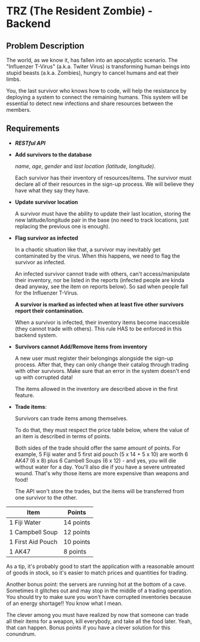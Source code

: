 # TRZ (The Resident Zombie) - Backend

## Problem Description

The world, as we know it, has fallen into an apocalyptic scenario. The "Influenzer T-Virus" (a.k.a. Twiter Virus) is transforming human beings into stupid beasts (a.k.a. Zombies), hungry to cancel humans and eat their limbs.

You, the last survivor who knows how to code, will help the resistance by deploying a system to connect the remaining humans. This system will be essential to detect new infections and share resources between the members.

## Requirements

- ***RESTful API***

- **Add survivors to the database**

  *name*, *age*, *gender* and *last location (latitude, longitude)*.

  Each survivor has their inventory of resources/items. The survivor must declare all of their resources in the sign-up process. We will believe they have what they say they have.

- **Update survivor location**

  A survivor must have the ability to update their last location, storing the new latitude/longitude pair in the base (no need to track locations, just replacing the previous one is enough).

- **Flag survivor as infected**

  In a chaotic situation like that, a survivor may inevitably get contaminated by the virus.  When this happens, we need to flag the survivor as infected.

  An infected survivor cannot trade with others, can't access/manipulate their inventory, nor be listed in the reports (infected people are kinda dead anyway, see the item on reports below). So sad when people fall for the Influenzer T-Virus.

  **A survivor is marked as infected when at least five other survivors report their contamination.**

  When a survivor is infected, their inventory items become inaccessible (they cannot trade with others). This rule HAS to be enforced in this backend system.

- **Survivors cannot Add/Remove items from inventory**

  A new user must register their belongings alongside the sign-up process. After that, they can only change their catalog through trading with other survivors. Make sure that an error in the system doesn't end up with corrupted data!

  The items allowed in the inventory are described above in the first feature.

- **Trade items**:

  Survivors can trade items among themselves.

  To do that, they must respect the price table below, where the value of an item is described in terms of points.

  Both sides of the trade should offer the same amount of points. For example, 5 Fiji water and 5 first aid pouch (5 x 14 + 5 x 10) are worth 6 AK47 (6 x 8) plus 6 Cambell Soups (6 x 12) - and yes, you will die without water for a day. You'll also die if you have a severe untreated wound. That's why those items are more expensive than weapons and food!

  The API won't store the trades, but the items will be transferred from one survivor to the other.

| Item              | Points   |
|-------------------|----------|
| 1 Fiji Water      | 14 points |
| 1 Campbell Soup   | 12 points |
| 1 First Aid Pouch | 10 points |
| 1 AK47            |  8 points  |

  As a tip, it's probably good to start the application with a reasonable amount of goods in stock, so it's easier to match prices and quantities for trading.

  Another bonus point: the servers are running hot at the bottom of a cave. Sometimes it glitches out and may stop in the middle of a trading operation. You should try to make sure you won't have corrupted inventories because of an energy shortage!! You know what I mean.
  
  The clever among you must have realized by now that someone can trade all their items for a weapon, kill everybody, and take all the food later. Yeah, that can happen. Bonus points if you have a clever solution for this conundrum.
